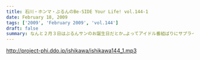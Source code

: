 ```yaml
---
title: 石川・ホンマ・ぶるんのBe-SIDE Your Life! vol.144-1
date: February 18, 2009
tags: ['2009', 'February 2009', 'vol.144']
draft: false
summary: なんと２月３日はぶるんサンのお誕生日だとか…よってアイドル番組ばりにサプライズのケーキは用意…するつもりでしたが！？するわけもなく…NAMAE
---
```


http://project-phi.ddo.jp/ishikawa/ishikawa144_1.mp3
